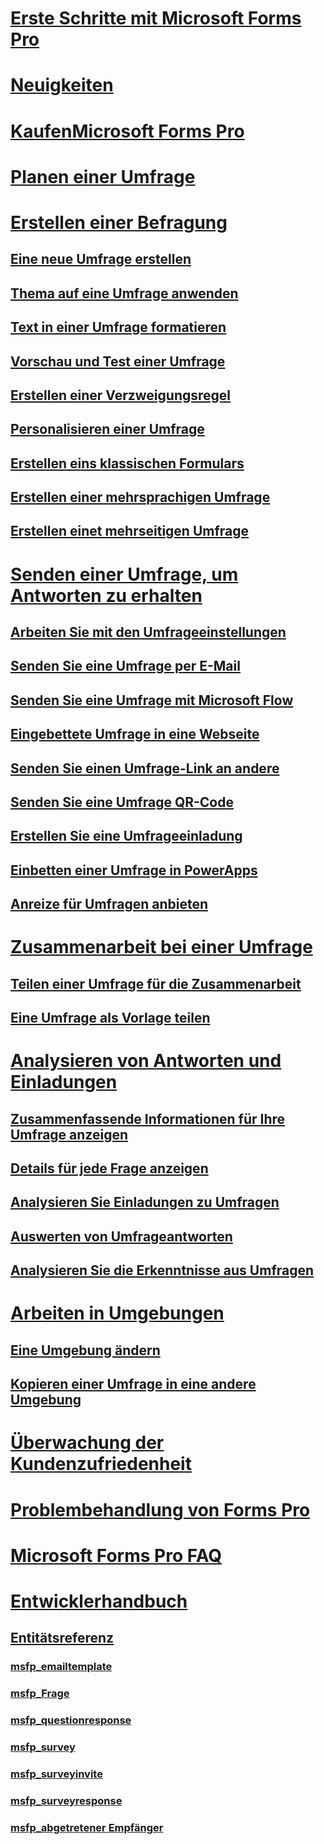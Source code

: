 # [Erste Schritte mit Microsoft Forms Pro](get-started.md) 

# [Neuigkeiten](whats-new.md)

# [KaufenMicrosoft Forms Pro](purchase.md)

# [Planen einer Umfrage](plan-survey.md)

# [Erstellen einer Befragung](create-survey.md)
## [Eine neue Umfrage erstellen](create-new-survey.md)
## [Thema auf eine Umfrage anwenden](apply-theme.md)  
## [Text in einer Umfrage formatieren](survey-text-format.md)
## [Vorschau und Test einer Umfrage](preview-test-survey.md) 
## [Erstellen einer Verzweigungsregel](create-branching-rule.md) 
## [Personalisieren einer Umfrage](personalize-survey.md)
## [Erstellen eins klassischen Formulars](create-classic-form.md)
## [Erstellen einer mehrsprachigen Umfrage](create-multilingual-survey.md)
## [Erstellen einet mehrseitigen Umfrage](create-multipage-survey.md)

# [Senden einer Umfrage, um Antworten zu erhalten](send-survey.md)
## [Arbeiten Sie mit den Umfrageeinstellungen](invite-settings.md)  
## [Senden Sie eine Umfrage per E-Mail](send-survey-email.md)  
## [Senden Sie eine Umfrage mit Microsoft Flow](send-survey-microsoft-flow.md)  
## [Eingebettete Umfrage in eine Webseite](embed-web-page.md)  
## [Senden Sie einen Umfrage-Link an andere](send-survey-link.md)  
## [Senden Sie eine Umfrage QR-Code](send-survey-qrcode.md)  
## [Erstellen Sie eine Umfrageeinladung](create-survey-invite.md)
## [Einbetten einer Umfrage in PowerApps](embed-survey-powerapps.md)
## [Anreize für Umfragen anbieten](survey-incentives.md)

# [Zusammenarbeit bei einer Umfrage](collaborate-survey.md)  
## [Teilen einer Umfrage für die Zusammenarbeit](share-survey-collaborate.md)  
## [Eine Umfrage als Vorlage teilen](share-survey-template.md)  

# [Analysieren von Antworten und Einladungen](analyze-responses-invites.md)  
## [Zusammenfassende Informationen für Ihre Umfrage anzeigen](view-summary-information.md)  
## [Details für jede Frage anzeigen](view-details-each-question.md)  
## [Analysieren Sie Einladungen zu Umfragen](analyze-survey-invitations.md)  
## [Auswerten von Umfrageantworten](analyze-survey-responses.md)  
## [Analysieren Sie die Erkenntnisse aus Umfragen](analyze-survey-insights.md)  

# [Arbeiten in Umgebungen](choose-environment.md)
## [Eine Umgebung ändern](change-environment.md)
## [Kopieren einer Umfrage in eine andere Umgebung](copy-survey-environment.md)

# [Überwachung der Kundenzufriedenheit ](customer-satisfaction-app.md)

# [Problembehandlung von Forms Pro](troubleshoot.md)

# [Microsoft Forms Pro FAQ](mfp-faq.md)

# [Entwicklerhandbuch](developer/developer-guide.md)
## [Entitätsreferenz](developer/forms-pro-reference.md)
### [msfp_emailtemplate](developer/reference/entities/msfp_emailtemplate.md)
### [msfp_Frage](developer/reference/entities/msfp_question.md)
### [msfp_questionresponse](developer/reference/entities/msfp_questionresponse.md)
### [msfp_survey](developer/reference/entities/msfp_survey.md)
### [msfp_surveyinvite](developer/reference/entities/msfp_surveyinvite.md)
### [msfp_surveyresponse](developer/reference/entities/msfp_surveyresponse.md)
### [msfp_abgetretener Empfänger](developer/reference/entities/msfp_unsubscribedrecipient.md)
